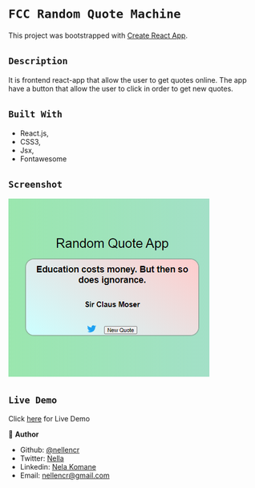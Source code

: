 # `FCC Random Quote Machine`


This project was bootstrapped with [Create React App](https://github.com/facebook/create-react-app).


## `Description`
It is frontend react-app that allow the user to get quotes online. The app have a button that allow the user to click in order to get new quotes.


## `Built With`

- React.js,
- CSS3,
- Jsx,
- Fontawesome


## `Screenshot`
![Screenshoot](src/images/screen.r.png)



## `Live Demo`
 Click [here](https://kind-curran-01cf22.netlify.app) for Live Demo


👤 **Author**

- Github: [@nellencr](https://github.com/nellencr)
- Twitter: [Nella](https://twitter.com/Nella75794271)
- Linkedin: [Nela Komane](https://www.linkedin.com/in/nela-komane-8866b9192/)
- Email: nellencr@gmail.com 
